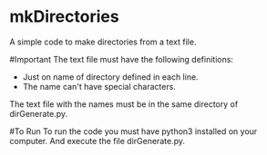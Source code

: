 # mkDirectories
A simple code to make directories from a text file.

#Important 
The text file must have the following definitions:
- Just on name of directory defined in each line.
- The name can't have special characters.

The text file with the names must be in the same directory of dirGenerate.py.

#To Run
To run the code you must have python3 installed on your computer.
And execute the file dirGenerate.py.
